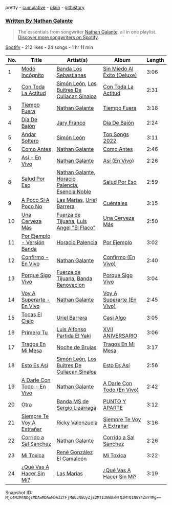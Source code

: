 pretty - [cumulative](/playlists/cumulative/37i9dQZF1EFSipnR79Y2Xq.md) - [plain](/playlists/plain/37i9dQZF1EFSipnR79Y2Xq) - [githistory](https://github.githistory.xyz/mackorone/spotify-playlist-archive/blob/main/playlists/plain/37i9dQZF1EFSipnR79Y2Xq)

### [Written By Nathan Galante](https://open.spotify.com/playlist/37i9dQZF1EFSipnR79Y2Xq)

> The essentials from songwriter <a href="https://artists.spotify.com/songwriter/7m03aDw5dqfBpheQEDSYGp">Nathan Galante</a>, all in one playlist\. <a href="spotify:genre:0JQ5DAqbMKFSCjnQr8QZ3O">Discover more songwriters on Spotify</a>.

[Spotify](https://open.spotify.com/user/spotify) - 212 likes - 24 songs - 1 hr 11 min

| No. | Title | Artist(s) | Album | Length |
|---|---|---|---|---|
| 1 | [Modo Incógnito](https://open.spotify.com/track/7h1KxwCRPI9WC3hJyLuF8g) | [Banda Los Sebastianes](https://open.spotify.com/artist/0HgICyWHmS6rnl8xWEd0x6) | [Sin Miedo Al Éxito \(Deluxe\)](https://open.spotify.com/album/06RNnPXzGC23bqQiCDTotI) | 3:06 |
| 2 | [Con Toda La Actitud](https://open.spotify.com/track/6J6UUsCUZTDEnfsRjlx204) | [Simón León](https://open.spotify.com/artist/4mTHBSlYMRCM1c22vaQjh0), [Los Buitres De Culiacan Sinaloa](https://open.spotify.com/artist/535ap2f16rTOKTMPTkvbGB) | [Con Toda La Actitud](https://open.spotify.com/album/03GA53bmUWFhRW7j0V0wuO) | 2:31 |
| 3 | [Tiempo Fuera](https://open.spotify.com/track/01gAbqtPWVRLzHKZjqbtwM) | [Nathan Galante](https://open.spotify.com/artist/0mYDDBNR5KCRC68CkmeOJB) | [Tiempo Fuera](https://open.spotify.com/album/3ofYz6uyOpKbp8DHnCefh3) | 3:18 |
| 4 | [Día De Bajón](https://open.spotify.com/track/3iZFmfp6v6u4sldfg7HgRo) | [Jary Franco](https://open.spotify.com/artist/01agtJ7Ob6B8N8jC8QvAJ6) | [Día De Bajón](https://open.spotify.com/album/3u6jVCx2tYFPRQtzKpUyaM) | 2:24 |
| 5 | [Andar Soltero](https://open.spotify.com/track/5RlNv7SVUz96curwoPe3zy) | [Simón León](https://open.spotify.com/artist/4mTHBSlYMRCM1c22vaQjh0) | [Top Songs 2022](https://open.spotify.com/album/52kJMVI7KXoWQLcz6p0twI) | 3:11 |
| 6 | [Como Antes](https://open.spotify.com/track/1dyDEkhjJ0T3Qmbio4LpqX) | [Nathan Galante](https://open.spotify.com/artist/0mYDDBNR5KCRC68CkmeOJB) | [Como Antes](https://open.spotify.com/album/4dXvaYgS1eGbZCMa41lSrr) | 2:46 |
| 7 | [Así \- En Vivo](https://open.spotify.com/track/42VytKp0lKpe2r8Yc9AQ4A) | [Nathan Galante](https://open.spotify.com/artist/0mYDDBNR5KCRC68CkmeOJB) | [Así \(En Vivo\)](https://open.spotify.com/album/0PZeRC7Xtc9n29XEzKbsFx) | 2:26 |
| 8 | [Salud Por Eso](https://open.spotify.com/track/44aafvQtAsQ8FcVDne725k) | [Nathan Galante](https://open.spotify.com/artist/0mYDDBNR5KCRC68CkmeOJB), [Horacio Palencia](https://open.spotify.com/artist/7arK8QUX7X61NIkChn9no2), [Esencia Noble](https://open.spotify.com/artist/7JvS3PC6AQ9agVN0dm7iEr) | [Salud Por Eso](https://open.spotify.com/album/5rhp0Kg67gEvo7qsq3saFR) | 2:59 |
| 9 | [A Poco Sí A Poco No](https://open.spotify.com/track/6PPtVe7mYShJD9wIie5MKa) | [Las Marías](https://open.spotify.com/artist/1BsFNAYZkEx6rvQJH4sN6w), [Uriel Barrera](https://open.spotify.com/artist/3pfVmZKUiPAsoIVAa1I8lH) | [Cuéntales](https://open.spotify.com/album/1Ktc4MmcSCn0ddnT8Uin9D) | 3:15 |
| 10 | [Una Cerveza Más](https://open.spotify.com/track/0l8Ai0UPJ1hYOMQcaDa9Vr) | [Fuerza de Tijuana](https://open.spotify.com/artist/0OtCwdMEGIi0GCeLGCO2tQ), [Luis Angel "El Flaco"](https://open.spotify.com/artist/4kJ2OBSNasUA4yOT5NCfCl) | [Una Cerveza Más](https://open.spotify.com/album/7q35s381xW8eW6n6d0twtC) | 2:50 |
| 11 | [Por Ejemplo \- Versión Banda](https://open.spotify.com/track/53PxyMdMIFOG4VhuA1N1bC) | [Horacio Palencia](https://open.spotify.com/artist/7arK8QUX7X61NIkChn9no2) | [Por Ejemplo](https://open.spotify.com/album/2hPh0n7Rf4pk5lrgsiTLCM) | 3:02 |
| 12 | [Confirmo \- En Vivo](https://open.spotify.com/track/0P4qrOO0kk7lru6WQV4qIt) | [Nathan Galante](https://open.spotify.com/artist/0mYDDBNR5KCRC68CkmeOJB) | [Confirmo \(En Vivo\)](https://open.spotify.com/album/6TSpDvl2aa6W5XRX2pWyfs) | 2:40 |
| 13 | [Porque Sigo Vivo](https://open.spotify.com/track/1sWJERxemKdTKXVGL4zFrJ) | [Fuerza de Tijuana](https://open.spotify.com/artist/0OtCwdMEGIi0GCeLGCO2tQ), [Banda Renovacion](https://open.spotify.com/artist/6yRnpibMV9phmk5aIiqhVk) | [Porque Sigo Vivo](https://open.spotify.com/album/75AAhtE3Tff60VDqsQ8hOf) | 3:04 |
| 14 | [Voy A Superarte \- En Vivo](https://open.spotify.com/track/4j0gW8CD4w9qiX3JBvVcei) | [Nathan Galante](https://open.spotify.com/artist/0mYDDBNR5KCRC68CkmeOJB) | [Voy A Superarte \(En Vivo\)](https://open.spotify.com/album/6tMFnDvudKXUOlsfkefgdx) | 2:45 |
| 15 | [Tocas El Cielo](https://open.spotify.com/track/3x27kK7eSGhxc6PzSgPoeh) | [Uriel Barrera](https://open.spotify.com/artist/3pfVmZKUiPAsoIVAa1I8lH) | [Casi Algo](https://open.spotify.com/album/6xSYTJWevYBfj3ss9Jciuv) | 3:05 |
| 16 | [Primero Tu](https://open.spotify.com/track/1Ia0J3DtOitPrvYVnjT4Ob) | [Luis Alfonso Partida El Yaki](https://open.spotify.com/artist/5l6N2hoIaP7snXdjnCULvk) | [XVII ANIVERSARIO](https://open.spotify.com/album/4cnDNI7pytSivupozFsMi7) | 3:06 |
| 17 | [Tragos En Mi Mesa](https://open.spotify.com/track/4642EXxwNH8Z3WamZeoD2X) | [Noche de Brujas](https://open.spotify.com/artist/1bwsprbGyKx2vBbPAwVebl) | [Tragos En Mi Mesa](https://open.spotify.com/album/4YXv1lZBaFinDMRgfgktjN) | 3:17 |
| 18 | [Esto Es Así](https://open.spotify.com/track/4t9EQ2mAXzPZLpMPwDAGIM) | [Simón León](https://open.spotify.com/artist/4mTHBSlYMRCM1c22vaQjh0), [Los Buitres De Culiacan Sinaloa](https://open.spotify.com/artist/535ap2f16rTOKTMPTkvbGB) | [Esto Es Así](https://open.spotify.com/album/32ZX00cqoOq3l8c2iwZ88x) | 2:56 |
| 19 | [A Darle Con Todo \- En Vivo](https://open.spotify.com/track/7kMnOMAVYzFnJXRqU6cvqD) | [Nathan Galante](https://open.spotify.com/artist/0mYDDBNR5KCRC68CkmeOJB) | [A Darle Con Todo \(En Vivo\)](https://open.spotify.com/album/0sE8OAlzBJE2bRd96WTj1H) | 2:42 |
| 20 | [Otra](https://open.spotify.com/track/50bGZzlFcee3MEmacYBw3e) | [Banda MS de Sergio Lizárraga](https://open.spotify.com/artist/2C6i0I5RiGzDKN9IAF8reh) | [PUNTO Y APARTE](https://open.spotify.com/album/7gweMRej5j0jzExxgwreci) | 3:12 |
| 21 | [Siempre Te Voy A Extrañar](https://open.spotify.com/track/0ckp8hGuGLcG5wpJaIgU3b) | [Ricky Valenzuela](https://open.spotify.com/artist/0gMREHxpil2Psc4VRY0urJ) | [Siempre Te Voy A Extrañar](https://open.spotify.com/album/1NBLHCYkm4hgrh7BeSXWBP) | 3:16 |
| 22 | [Corrido a Sal Sánchez](https://open.spotify.com/track/2gAFOnxgXE7KZ1L3CU3Mtr) | [Nathan Galante](https://open.spotify.com/artist/0mYDDBNR5KCRC68CkmeOJB) | [Corrido a Sal Sánchez](https://open.spotify.com/album/7rfsbU64lcWoAbxraGmeBW) | 2:26 |
| 23 | [Mi Toxica](https://open.spotify.com/track/2cyoeBgg53OnFhL2oE0EGZ) | [René González El Camaleón](https://open.spotify.com/artist/0nnqDGxsJzT8St1QjegXU0) | [Mi Toxica](https://open.spotify.com/album/2ZjnBZPrdxIiJmYnJEc1Wi) | 3:22 |
| 24 | [¿Qué Vas A Hacer Sin Mí?](https://open.spotify.com/track/3Ebp9mbcQRPeItbcccvx4Y) | [Las Marías](https://open.spotify.com/artist/1BsFNAYZkEx6rvQJH4sN6w) | [¿Qué Vas A Hacer Sin Mí?](https://open.spotify.com/album/65yyiSr8XiQrLoUyUPGfZ4) | 3:19 |

Snapshot ID: `Mjc4MzM4NDgsMDAwMDAwMDA3ZTFjMWU3NGUyZjE2MTI3NWUxNTQ3MTQ1NGY4ZmY4Mg==`
